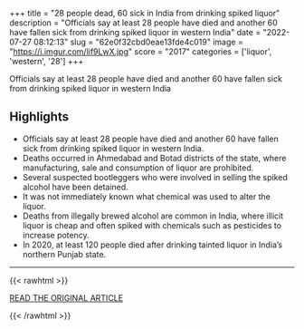 +++
title = "28 people dead, 60 sick in India from drinking spiked liquor"
description = "Officials say at least 28 people have died and another 60 have fallen sick from drinking spiked liquor in western India"
date = "2022-07-27 08:12:13"
slug = "62e0f32cbd0eae13fde4c019"
image = "https://i.imgur.com/lif9LwX.jpg"
score = "2017"
categories = ['liquor', 'western', '28']
+++

Officials say at least 28 people have died and another 60 have fallen sick from drinking spiked liquor in western India

## Highlights

- Officials say at least 28 people have died and another 60 have fallen sick from drinking spiked liquor in western India.
- Deaths occurred in Ahmedabad and Botad districts of the state, where manufacturing, sale and consumption of liquor are prohibited.
- Several suspected bootleggers who were involved in selling the spiked alcohol have been detained.
- It was not immediately known what chemical was used to alter the liquor.
- Deaths from illegally brewed alcohol are common in India, where illicit liquor is cheap and often spiked with chemicals such as pesticides to increase potency.
- In 2020, at least 120 people died after drinking tainted liquor in India’s northern Punjab state.

---

{{< rawhtml >}}
  <p class="article-category">
    <a target="_blank" href="https://abcnews.go.com/International/wireStory/28-people-die-60-sick-india-drinking-spiked-87408602">READ THE ORIGINAL ARTICLE</a>
  </p>
{{< /rawhtml >}}

